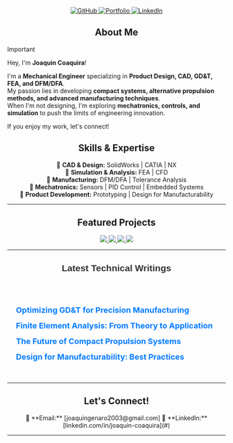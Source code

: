 
<p align="center">
  <a href="https://github.com/Joaco3101" title="GitHub Projects">
    <img src="https://img.shields.io/badge/GitHub-1c1c1c?style=for-the-badge&logo=github&logoColor=white" alt="GitHub">
  </a>
  <a href="https://yourportfolio.com" title="Portfolio">
    <img src="https://img.shields.io/badge/Portfolio-333333?style=for-the-badge&logo=codepen&logoColor=white" alt="Portfolio">
  </a>
  <a href="https://www.linkedin.com/in/joaquin-coaquira" title="LinkedIn">
    <img src="https://img.shields.io/badge/LinkedIn-0a66c2?style=for-the-badge&logo=linkedin&logoColor=white" alt="LinkedIn">
  </a>
</p>



<!-- About Section -->
<h2 align="center">About Me</h2>

>[!IMPORTANT]
> Hey, I'm **Joaquin Coaquira**!  
>
> I'm a **Mechanical Engineer** specializing in **Product Design, CAD, GD&T, FEA, and DFM/DFA**.  
> My passion lies in developing **compact systems, alternative propulsion methods, and advanced manufacturing techniques**.  
> When I'm not designing, I'm exploring **mechatronics, controls, and simulation** to push the limits of engineering innovation.  
>
> If you enjoy my work, let's connect!


<!-- Skills Section -->
<h2 align="center">Skills & Expertise</h2>

<p align="center">
  🔹 <b>CAD & Design:</b> SolidWorks | CATIA | NX  
  <br> 🔹 <b>Simulation & Analysis:</b> FEA | CFD  
  <br> 🔹 <b>Manufacturing:</b> DFM/DFA | Tolerance Analysis  
  <br> 🔹 <b>Mechatronics:</b> Sensors | PID Control | Embedded Systems  
  <br> 🔹 <b>Product Development:</b> Prototyping | Design for Manufacturability  
</p>

---

<!-- Featured Projects Section -->
<h2 align="center">Featured Projects</h2>

<!-- Project Cards -->
<p align="center">
  <a href="https://github.com/Joaco3101/drone-delivery">
    <img src="https://img.shields.io/badge/📦%20Drone%20Delivery%20System-4d88ff?style=for-the-badge">
  </a>
  <a href="https://github.com/Joaco3101/automotive-seating">
    <img src="https://img.shields.io/badge/🚗%20Automotive%20Seating%20Design-5c7fff?style=for-the-badge">
  </a>
  <a href="https://github.com/Joaco3101/thermal-vacuum">
    <img src="https://img.shields.io/badge/💨%20Thermal%20Vacuum%20System-4d88ff?style=for-the-badge">
  </a>
  <a href="https://github.com/Joaco3101/wireframe-modeling">
    <img src="https://img.shields.io/badge/📐%20Wireframe%20Modeling-5c7fff?style=for-the-badge">
  </a>
</p>


---

<!-- Blog Section -->
<h2 align="center" style="font-family: Arial, sans-serif; color: #333; margin-bottom: 40px;">Latest Technical Writings</h2>

<div style="max-width: 800px; margin: 0 auto; padding: 20px;">
  <ul style="list-style: none; padding-left: 0;">
    <li style="margin-bottom: 15px;">
      <a href="https://yourblog.com/gdt-optimization" style="text-decoration: none; font-size: 18px; font-weight: bold; color: #007bff; transition: color 0.3s;">
        Optimizing GD&T for Precision Manufacturing
      </a>
    </li>
    <li style="margin-bottom: 15px;">
      <a href="https://yourblog.com/fea-theory" style="text-decoration: none; font-size: 18px; font-weight: bold; color: #007bff; transition: color 0.3s;">
        Finite Element Analysis: From Theory to Application
      </a>
    </li>
    <li style="margin-bottom: 15px;">
      <a href="https://yourblog.com/compact-propulsion" style="text-decoration: none; font-size: 18px; font-weight: bold; color: #007bff; transition: color 0.3s;">
        The Future of Compact Propulsion Systems
      </a>
    </li>
    <li style="margin-bottom: 15px;">
      <a href="https://yourblog.com/dfm-practices" style="text-decoration: none; font-size: 18px; font-weight: bold; color: #007bff; transition: color 0.3s;">
        Design for Manufacturability: Best Practices
      </a>
    </li>
  </ul>
</div>





---

<!-- Connect Section -->
<h2 align="center">Let's Connect!</h2>

<p align="center">
  📧 **Email:** [joaquingenaro2003@gmail.com]  
  🔗 **LinkedIn:** [linkedin.com/in/joaquin-coaquira](#)  
</p>

---

